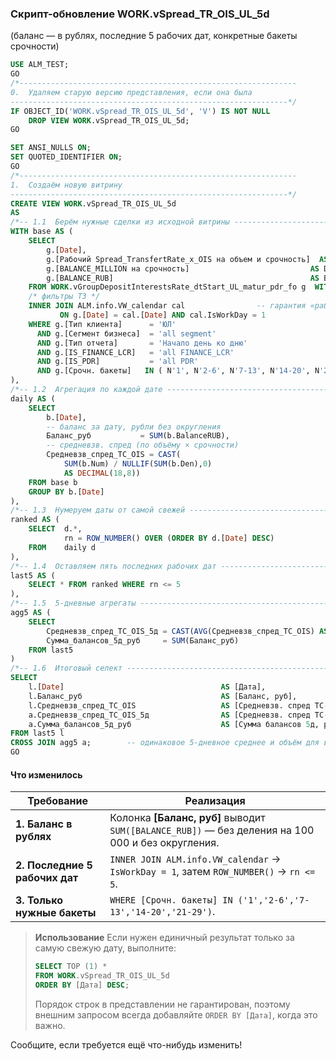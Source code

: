 ### Скрипт-обновление WORK.vSpread\_TR\_OIS\_UL\_5d

(баланс — в рублях, последние 5 рабочих дат, конкретные бакеты срочности)

```sql
USE ALM_TEST;
GO
/*--------------------------------------------------------------
0.  Удаляем старую версию представления, если она была
--------------------------------------------------------------*/
IF OBJECT_ID('WORK.vSpread_TR_OIS_UL_5d', 'V') IS NOT NULL
    DROP VIEW WORK.vSpread_TR_OIS_UL_5d;
GO

SET ANSI_NULLS ON;
SET QUOTED_IDENTIFIER ON;
GO
/*--------------------------------------------------------------
1.  Создаём новую витрину
--------------------------------------------------------------*/
CREATE VIEW WORK.vSpread_TR_OIS_UL_5d
AS
/*-- 1.1  Берём нужные сделки из исходной витрины -------------------------*/
WITH base AS (
    SELECT
        g.[Date],                                                                 -- дата
        g.[Рабочий Spread_TransfertRate_x_OIS на объем и срочность]  AS Num,      -- числитель
        g.[BALANCE_MILLION на срочность]                           AS Den,       -- знаменатель
        g.[BALANCE_RUB]                                            AS BalanceRUB -- баланс руб.
    FROM WORK.vGroupDepositInterestsRate_dtStart_UL_matur_pdr_fo g  WITH (NOLOCK)
    /* фильтры ТЗ */
    INNER JOIN ALM.info.VW_calendar cal                -- гарантия «рабочего» дня
           ON g.[Date] = cal.[Date] AND cal.IsWorkDay = 1
    WHERE g.[Тип клиента]      = 'ЮЛ'
      AND g.[Сегмент бизнеса]  = 'all segment'
      AND g.[Тип отчета]       = 'Начало день ко дню'
      AND g.[IS_FINANCE_LCR]   = 'all FINANCE_LCR'
      AND g.[IS_PDR]           = 'all PDR'
      AND g.[Срочн. бакеты]   IN ( N'1', N'2-6', N'7-13', N'14-20', N'21-29' )
),
/*-- 1.2  Агрегация по каждой дате ----------------------------------------*/
daily AS (
    SELECT
        b.[Date],
        -- баланс за дату, рубли без округления
        Баланс_руб           = SUM(b.BalanceRUB),
        -- средневзв. спред (по объёму × срочности)
        Средневзв_спред_TC_OIS = CAST(
            SUM(b.Num) / NULLIF(SUM(b.Den),0)
            AS DECIMAL(18,8))
    FROM base b
    GROUP BY b.[Date]
),
/*-- 1.3  Нумеруем даты от самой свежей -----------------------------------*/
ranked AS (
    SELECT  d.*,
            rn = ROW_NUMBER() OVER (ORDER BY d.[Date] DESC)
    FROM    daily d
),
/*-- 1.4  Оставляем пять последних рабочих дат ----------------------------*/
last5 AS (
    SELECT * FROM ranked WHERE rn <= 5
),
/*-- 1.5  5-дневные агрегаты ----------------------------------------------*/
agg5 AS (
    SELECT
        Средневзв_спред_TC_OIS_5д = CAST(AVG(Средневзв_спред_TC_OIS) AS DECIMAL(18,8)),
        Сумма_балансов_5д_руб     = SUM(Баланс_руб)
    FROM last5
)
/*-- 1.6  Итоговый селект --------------------------------------------------*/
SELECT
    l.[Date]                                   AS [Дата],
    l.Баланс_руб                               AS [Баланс, руб],
    l.Средневзв_спред_TC_OIS                   AS [Средневзв. спред ТС-OIS],
    a.Средневзв_спред_TC_OIS_5д                AS [Средневзв. спред ТС-OIS, 5д],
    a.Сумма_балансов_5д_руб                    AS [Сумма балансов 5д, руб]
FROM last5 l
CROSS JOIN agg5 a;        -- одинаковое 5-дневное среднее и объём для всех 5 строк
GO
```

#### Что изменилось

| Требование                     | Реализация                                                                                         |
| ------------------------------ | -------------------------------------------------------------------------------------------------- |
| **1. Баланс в рублях**         | Колонка **\[Баланс, руб]** выводит `SUM([BALANCE_RUB])` — без деления на 100 000 и без округления. |
| **2. Последние 5 рабочих дат** | `INNER JOIN ALM.info.VW_calendar` → `IsWorkDay = 1`, затем `ROW_NUMBER()` → `rn <= 5`.             |
| **3. Только нужные бакеты**    | `WHERE [Срочн. бакеты] IN ('1','2-6','7-13','14-20','21-29')`.                                     |

> **Использование**
> Если нужен единичный результат только за самую свежую дату, выполните:
>
> ```sql
> SELECT TOP (1) *
> FROM WORK.vSpread_TR_OIS_UL_5d
> ORDER BY [Дата] DESC;
> ```
>
> Порядок строк в представлении не гарантирован, поэтому внешним запросом всегда добавляйте `ORDER BY [Дата]`, когда это важно.

Сообщите, если требуется ещё что-нибудь изменить!
